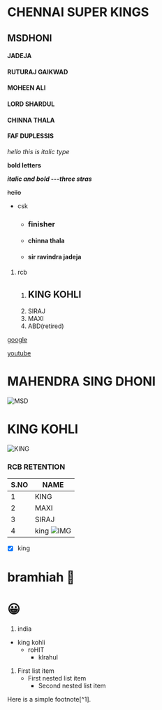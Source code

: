 # CHENNAI SUPER KINGS
## MSDHONI
#### JADEJA
#### RUTURAJ GAIKWAD
#### MOHEEN ALI
#### LORD SHARDUL
#### CHINNA THALA
#### FAF DUPLESSIS
*hello this is italic type*

**bold letters**

***italic and bold ---three stras***

~~hello~~

* csk
  * ### finisher
  * #### chinna thala
  * #### sir ravindra jadeja

1. rcb
    1. ## KING KOHLI
    2. SIRAJ
    3. MAXI
    4. ABD(retired)
    
[google](https://www.google.com/)

[youtube](https://www.youtube.co.in/)



# MAHENDRA SING DHONI
![MSD](https://images.thequint.com/thequint%2F2021-04%2F15d4fcf5-7c0e-481e-9dc6-37e444c58fef%2FIPL21M8_55.JPG?rect=0%2C0%2C3872%2C2178)

# KING KOHLI
![KING](https://i.imgur.com/eG6zM7b.jpg)

### RCB RETENTION
S.NO  |  NAME
------|------
1|KING
2|MAXI
3|SIRAJ
4| king  ![IMG](https://exchange4media.gumlet.io/news-photo/115723-1509072302_snhjSn_virat_kohli_featured.jpg?w=500)
- [x] king


#  bramhiah :fu:
# :grinning:

1. india
  - king kohli
    - roHIT
      - klrahul
      
      
1. First list item
   - First nested list item
     - Second nested list item


Here is a simple footnote[^1].




